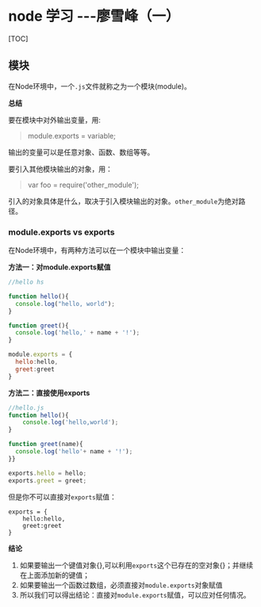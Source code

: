 # node 学习 ---廖雪峰（一）

[TOC]

## 模块

在Node环境中，一个`.js`文件就称之为一个模块(module)。



**总结** 

要在模块中对外输出变量，用:

> module.exports = variable;

输出的变量可以是任意对象、函数、数组等等。

要引入其他模块输出的对象，用：

> var foo = require('other_module');

引入的对象具体是什么，取决于引入模块输出的对象。`other_module`为绝对路径。



### module.exports vs exports

在Node环境中，有两种方法可以在一个模块中输出变量：

**方法一：对module.exports赋值**

```javascript
//hello hs

function hello(){
  console.log("hello, world");
}

function greet(){
  console.log('hello,' + name + '!');
}

module.exports = {
  hello:hello,
  greet:greet
}
```



**方法二：直接使用exports**

```javascript
//hello.js
function hello(){
	console.log('hello,world');
}

function greet(name){
  console.log('hello'+ name + '!');
}}

exports.hello = hello;
exports.greet = greet;
```

但是你不可以直接对`exports`赋值：

```
exports = {
 	hello:hello,
    greet:greet
}
```



**结论**

1. 如果要输出一个键值对象{},可以利用`exports`这个已存在的空对象{}；并继续在上面添加新的键值；
2. 如果要输出一个函数过数组，必须直接对`module.exports`对象赋值
3. 所以我们可以得出结论：直接对`module.exports`赋值，可以应对任何情况。

